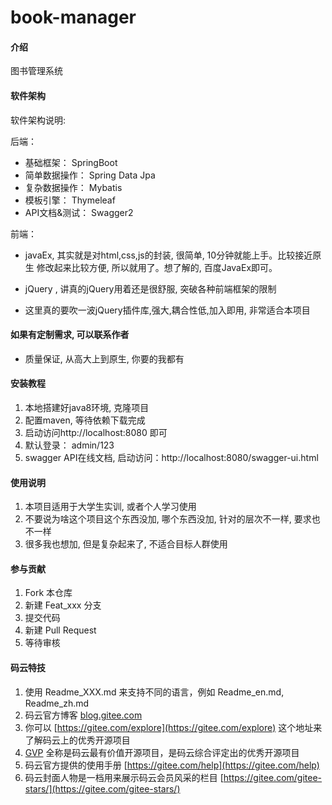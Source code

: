 # book-manager

#### 介绍
图书管理系统

#### 软件架构
软件架构说明:

后端：
- 基础框架： SpringBoot
- 简单数据操作： Spring Data Jpa
- 复杂数据操作： Mybatis
- 模板引擎： Thymeleaf
- API文档&测试： Swagger2

前端：
- javaEx, 其实就是对html,css,js的封装, 很简单, 10分钟就能上手。比较接近原生
修改起来比较方便, 所以就用了。想了解的, 百度JavaEx即可。

- jQuery , 讲真的jQuery用着还是很舒服, 突破各种前端框架的限制

- 这里真的要吹一波jQuery插件库,强大,耦合性低,加入即用, 非常适合本项目

#### 如果有定制需求, 可以联系作者
- 质量保证, 从高大上到原生, 你要的我都有

#### 安装教程

1.  本地搭建好java8环境, 克隆项目
2.  配置maven, 等待依赖下载完成
3.  启动访问http://localhost:8080 即可
4.  默认登录： admin/123
5.  swagger API在线文档, 启动访问：http://localhost:8080/swagger-ui.html
#### 使用说明

1.  本项目适用于大学生实训, 或者个人学习使用
2.  不要说为啥这个项目这个东西没加, 哪个东西没加, 针对的层次不一样, 要求也不一样
3.  很多我也想加, 但是复杂起来了, 不适合目标人群使用

#### 参与贡献

1.  Fork 本仓库
2.  新建 Feat_xxx 分支
3.  提交代码
4.  新建 Pull Request
5.  等待审核


#### 码云特技

1.  使用 Readme\_XXX.md 来支持不同的语言，例如 Readme\_en.md, Readme\_zh.md
2.  码云官方博客 [blog.gitee.com](https://blog.gitee.com)
3.  你可以 [https://gitee.com/explore](https://gitee.com/explore) 这个地址来了解码云上的优秀开源项目
4.  [GVP](https://gitee.com/gvp) 全称是码云最有价值开源项目，是码云综合评定出的优秀开源项目
5.  码云官方提供的使用手册 [https://gitee.com/help](https://gitee.com/help)
6.  码云封面人物是一档用来展示码云会员风采的栏目 [https://gitee.com/gitee-stars/](https://gitee.com/gitee-stars/)
